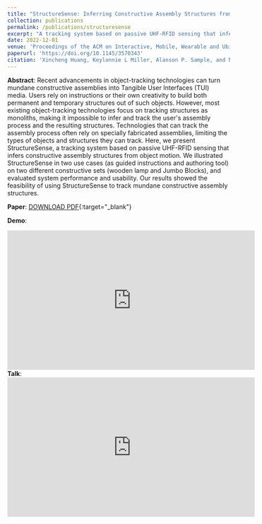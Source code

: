 ```yaml
---
title: "StructureSense: Inferring Constructive Assembly Structures from User Behaviors"
collection: publications
permalink: /publications/structuresense
excerpt: "A tracking system based on passive UHF-RFID sensing that infers constructive assembly structures from object motion."
date: 2022-12-01
venue: 'Proceedings of the ACM on Interactive, Mobile, Wearable and Ubiquitous Technologies. Volume 6, Issue 4.'
paperurl: 'https://doi.org/10.1145/3570343'
citation: 'Xincheng Huang, Keylonnie L Miller, Alanson P. Sample, and Nikola Banovic. 2022. StructureSense: Inferring Constructive Assembly Structures from User Behaviors. <i>Proc. ACM Interact. Mob. Wearable Ubiquitous Technol</i>. 6, 4, Article 204 (December 2022), 25 pages.'
---
```

<b>Abstract</b>: Recent advancements in object-tracking technologies can turn mundane constructive assemblies into Tangible User Interfaces (TUI) media. Users rely on instructions or their own creativity to build both permanent and temporary structures out of such objects. However, most existing object-tracking technologies focus on tracking structures as monoliths, making it impossible to infer and track the user's assembly process and the resulting structures. Technologies that can track the assembly process often rely on specially fabricated assemblies, limiting the types of objects and structures they can track. Here, we present StructureSense, a tracking system based on passive UHF-RFID sensing that infers constructive assembly structures from object motion. We illustrated StructureSense in two use cases (as guided instructions and authoring tool) on two different constructive sets (wooden lamp and Jumbo Blocks), and evaluated system performance and usability. Our results showed the feasibility of using StructureSense to track mundane constructive assembly structures.
<br/>

**Paper**: [DOWNLOAD PDF](/files/1-structuresense.pdf){:target="_blank"}

<b>Demo</b>:
<iframe width="560" height="315" src="https://www.youtube.com/embed/k4AENLKKiLY" title="YouTube video player" frameborder="0" allow="accelerometer; autoplay; clipboard-write; encrypted-media; gyroscope; picture-in-picture" allowfullscreen></iframe>

<br/>
<b>Talk</b>:
<iframe width="560" height="315" src="https://www.youtube.com/embed/nfsw2vfuUL8?si=Ap4tsxSLyZSF9NGc" title="YouTube video player" frameborder="0" allow="accelerometer; autoplay; clipboard-write; encrypted-media; gyroscope; picture-in-picture; web-share" allowfullscreen></iframe>